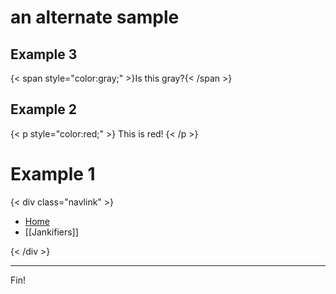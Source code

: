 # an alternate sample
## Example 3

{< span style="color:gray;" >}Is this gray?{< /span >}

## Example 2

{< p style="color:red;" >}
This is red!
{< /p >}

# Example 1

{< div class="navlink" >}

- [Home](README)
- [[Jankifiers]]

{< /div >}

-----
Fin!

